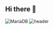 ## Hi there 👋
![MariaDB](https://img.shields.io/badge/MariaDB-003545?style=for-the-badge&logo=mariadb&logoColor=white)
![header](https://capsule-render.vercel.app/api?type=wave&color=auto&height=300&section=header&text=capsule%20render&fontSize=90)
